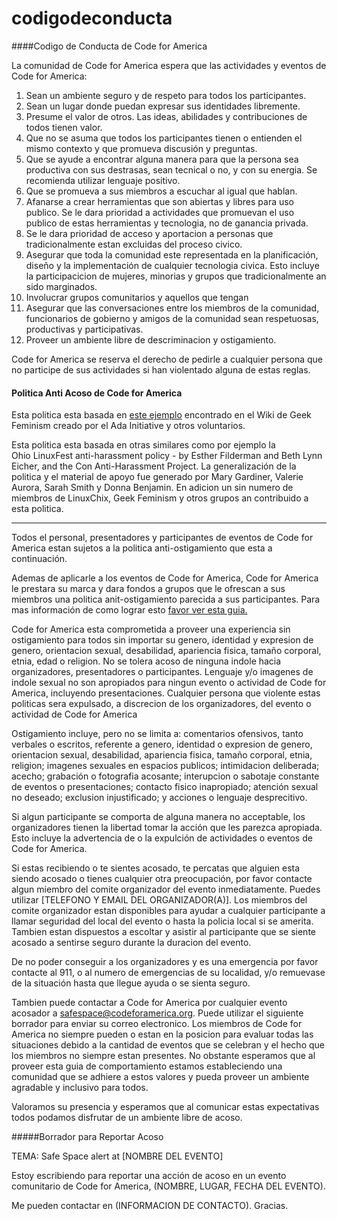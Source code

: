 codigodeconducta
=============

####Codigo de Conducta de Code for America

La comunidad de Code for America espera que las actividades y eventos de Code for America:

1. Sean un ambiente seguro y de respeto para todos los participantes.
2. Sean un lugar donde puedan expresar sus identidades libremente.
3. Presume el valor de otros. Las ideas, abilidades y contribuciones de todos tienen valor.
4. Que no se asuma que todos los participantes tienen o entienden el mismo contexto y que promueva discusión y preguntas.
5. Que se ayude a encontrar alguna manera para que la persona sea productiva con sus destrasas, sean tecnical o no, y con su energia. Se recomienda utilizar lenguaje positivo.
6. Que se promueva a sus miembros a escuchar al igual que hablan.
7. Afanarse a crear herramientas que son abiertas y libres para uso publico. Se le dara prioridad a actividades que promuevan el uso publico de estas herramientas y tecnologia, no de ganancia privada.
8. Se le dara prioridad de acceso y aportacion a personas que tradicionalmente estan excluidas del proceso civico.
9. Asegurar que toda la comunidad este representada en la planificación, diseño y la implementación de cualquier tecnologia civica. Esto incluye la participacicion de mujeres, minorias y grupos que tradicionalmente an sido marginados.
10. Involucrar grupos comunitarios y aquellos que tengan 
11. Asegurar que las conversaciones entre los miembros de la comunidad, funcionarios de gobierno y amigos de la comunidad sean respetuosas, productivas y participativas.
12. Proveer un ambiente libre de descriminacion y ostigamiento.

Code for America se reserva el derecho de pedirle a cualquier persona que no participe de sus actividades si han violentado alguna de estas reglas.


#### Politica Anti Acoso de Code for America

Esta politica esta basada en [este ejemplo](http://geekfeminism.wikia.com/wiki/Conference_anti-harassment/Policy) encontrado en el Wiki de Geek Feminism creado por el Ada Initiative y otros voluntarios.

Esta politica esta basada en otras similares como por ejemplo la  
Ohio LinuxFest anti-harassment policy - by Esther Filderman and Beth Lynn Eicher, and the Con Anti-Harassment Project. La generalización de la politica y el material de apoyo fue generado por Mary Gardiner, Valerie Aurora, Sarah Smith y Donna Benjamin. En adicion un sin numero de miembros de LinuxChix, Geek Feminism y otros grupos an contribuido a esta politica.

* * * 

Todos el personal, presentadores y participantes de eventos de Code for America estan sujetos a la politica anti-ostigamiento que esta a continuación.

Ademas de aplicarle a los eventos de Code for America, Code for America le prestara su marca y dara fondos a grupos que le ofrescan a sus miembros una politica anit-ostigamiento parecida a sus participantes. Para mas información de como lograr esto [favor ver esta guia.](https://docs.google.com/a/codeforamerica.org/document/d/1Zg2FDt7awgfCmdcbzMwKHMb1A7KDOhs_z7ibCb3TLLQ/edit)

Code for America esta comprometida a proveer una experiencia sin ostigamiento para todos sin importar su genero, identidad y expresion de genero, orientacion sexual, desabilidad, apariencia fisica, tamaño corporal, etnia, edad o religion. No se tolera acoso de ninguna indole hacia organizadores, presentadores o participantes. Lenguaje y/o imagenes de indole sexual no son apropiados para ningun evento o actividad de Code for America, incluyendo presentaciones. Cualquier persona que violente estas politicas sera expulsado, a discrecion de los organizadores, del evento o actividad de Code for America

Ostigamiento incluye, pero no se limita a: comentarios ofensivos, tanto verbales o escritos, referente a genero, identidad o expresion de genero, orientacion sexual, desabilidad, apariencia fisica, tamaño corporal, etnia, religion; imagenes sexuales en espacios publicos; intimidacion deliberada; acecho; grabación o fotografia acosante; interupcion o sabotaje constante de eventos o presentaciones; contacto fisico inapropiado; atención sexual no deseado; exclusion injustificado; y acciones o lenguaje desprecitivo.

Si algun participante se comporta de alguna manera no acceptable, los organizadores tienen la libertad tomar la acción que les parezca apropiada. Esto incluye la advertencia de o la expulción de actividades o eventos de Code for America.

Si estas recibiendo o te sientes acosado, te percatas que alguien esta siendo acosado o tienes cualquier otra preocupación, por favor contacte algun miembro del comite organizador del evento inmediatamente. Puedes utilizar [TELEFONO Y EMAIL DEL ORGANIZADOR(A)]. Los miembros del comite organizador estan disponibles para ayudar a cualquier participante a llamar seguridad del local del evento o hasta la policia local si se amerita. Tambien estan dispuestos a escoltar y asistir al participante que se siente acosado a sentirse seguro durante la duracion del evento.

De no poder conseguir a los organizadores y es una emergencia por favor contacte al 911, o al numero de emergencias de su localidad, y/o remuevase de la situación hasta que llegue ayuda o se sienta seguro.

Tambien puede contactar a Code for America por cualquier evento acosador a safespace@codeforamerica.org. Puede utilizar el siguiente borrador para enviar su correo electronico. Los miembros de Code for America no siempre pueden o estan en la posicion para evaluar todas las situaciones debido a la cantidad de eventos que se celebran y el hecho que los miembros no siempre estan presentes. No obstante esperamos que al proveer esta guia de comportamiento estamos estableciendo una comunidad que se adhiere a estos valores y pueda proveer un ambiente agradable y inclusivo para todos.

Valoramos su presencia y esperamos que al comunicar estas expectativas todos podamos disfrutar de un ambiente libre de acoso.

#####Borrador para Reportar Acoso

TEMA: Safe Space alert at [NOMBRE DEL EVENTO]

Estoy escribiendo para reportar una acción de acoso en un evento comunitario de Code for America, (NOMBRE, LUGAR, FECHA DEL EVENTO). 

Me pueden contactar en (INFORMACION DE CONTACTO). Gracias.

